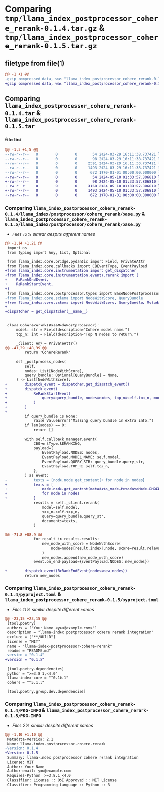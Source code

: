 # Comparing `tmp/llama_index_postprocessor_cohere_rerank-0.1.4.tar.gz` & `tmp/llama_index_postprocessor_cohere_rerank-0.1.5.tar.gz`

## filetype from file(1)

```diff
@@ -1 +1 @@
-gzip compressed data, was "llama_index_postprocessor_cohere_rerank-0.1.4.tar", max compression
+gzip compressed data, was "llama_index_postprocessor_cohere_rerank-0.1.5.tar", max compression
```

## Comparing `llama_index_postprocessor_cohere_rerank-0.1.4.tar` & `llama_index_postprocessor_cohere_rerank-0.1.5.tar`

### file list

```diff
@@ -1,5 +1,5 @@
--rw-r--r--   0        0        0       54 2024-03-29 16:11:38.737421 llama_index_postprocessor_cohere_rerank-0.1.4/README.md
--rw-r--r--   0        0        0       98 2024-03-29 16:11:38.737421 llama_index_postprocessor_cohere_rerank-0.1.4/llama_index/postprocessor/cohere_rerank/__init__.py
--rw-r--r--   0        0        0     2591 2024-03-29 16:11:38.737421 llama_index_postprocessor_cohere_rerank-0.1.4/llama_index/postprocessor/cohere_rerank/base.py
--rw-r--r--   0        0        0     1493 2024-03-29 16:11:38.737421 llama_index_postprocessor_cohere_rerank-0.1.4/pyproject.toml
--rw-r--r--   0        0        0      672 1970-01-01 00:00:00.000000 llama_index_postprocessor_cohere_rerank-0.1.4/PKG-INFO
+-rw-r--r--   0        0        0       54 2024-05-10 01:33:57.806810 llama_index_postprocessor_cohere_rerank-0.1.5/README.md
+-rw-r--r--   0        0        0       98 2024-05-10 01:33:57.806810 llama_index_postprocessor_cohere_rerank-0.1.5/llama_index/postprocessor/cohere_rerank/__init__.py
+-rw-r--r--   0        0        0     3168 2024-05-10 01:33:57.806810 llama_index_postprocessor_cohere_rerank-0.1.5/llama_index/postprocessor/cohere_rerank/base.py
+-rw-r--r--   0        0        0     1493 2024-05-10 01:33:57.806810 llama_index_postprocessor_cohere_rerank-0.1.5/pyproject.toml
+-rw-r--r--   0        0        0      672 1970-01-01 00:00:00.000000 llama_index_postprocessor_cohere_rerank-0.1.5/PKG-INFO
```

### Comparing `llama_index_postprocessor_cohere_rerank-0.1.4/llama_index/postprocessor/cohere_rerank/base.py` & `llama_index_postprocessor_cohere_rerank-0.1.5/llama_index/postprocessor/cohere_rerank/base.py`

 * *Files 10% similar despite different names*

```diff
@@ -1,14 +1,21 @@
 import os
 from typing import Any, List, Optional
 
 from llama_index.core.bridge.pydantic import Field, PrivateAttr
 from llama_index.core.callbacks import CBEventType, EventPayload
+from llama_index.core.instrumentation import get_dispatcher
+from llama_index.core.instrumentation.events.rerank import (
+    ReRankEndEvent,
+    ReRankStartEvent,
+)
 from llama_index.core.postprocessor.types import BaseNodePostprocessor
-from llama_index.core.schema import NodeWithScore, QueryBundle
+from llama_index.core.schema import NodeWithScore, QueryBundle, MetadataMode
+
+dispatcher = get_dispatcher(__name__)
 
 
 class CohereRerank(BaseNodePostprocessor):
     model: str = Field(description="Cohere model name.")
     top_n: int = Field(description="Top N nodes to return.")
 
     _client: Any = PrivateAttr()
@@ -41,29 +48,39 @@
         return "CohereRerank"
 
     def _postprocess_nodes(
         self,
         nodes: List[NodeWithScore],
         query_bundle: Optional[QueryBundle] = None,
     ) -> List[NodeWithScore]:
+        dispatch_event = dispatcher.get_dispatch_event()
+        dispatch_event(
+            ReRankStartEvent(
+                query=query_bundle, nodes=nodes, top_n=self.top_n, model_name=self.model
+            )
+        )
+
         if query_bundle is None:
             raise ValueError("Missing query bundle in extra info.")
         if len(nodes) == 0:
             return []
 
         with self.callback_manager.event(
             CBEventType.RERANKING,
             payload={
                 EventPayload.NODES: nodes,
                 EventPayload.MODEL_NAME: self.model,
                 EventPayload.QUERY_STR: query_bundle.query_str,
                 EventPayload.TOP_K: self.top_n,
             },
         ) as event:
-            texts = [node.node.get_content() for node in nodes]
+            texts = [
+                node.node.get_content(metadata_mode=MetadataMode.EMBED)
+                for node in nodes
+            ]
             results = self._client.rerank(
                 model=self.model,
                 top_n=self.top_n,
                 query=query_bundle.query_str,
                 documents=texts,
             )
 
@@ -71,8 +88,9 @@
             for result in results.results:
                 new_node_with_score = NodeWithScore(
                     node=nodes[result.index].node, score=result.relevance_score
                 )
                 new_nodes.append(new_node_with_score)
             event.on_end(payload={EventPayload.NODES: new_nodes})
 
+        dispatch_event(ReRankEndEvent(nodes=new_nodes))
         return new_nodes
```

### Comparing `llama_index_postprocessor_cohere_rerank-0.1.4/pyproject.toml` & `llama_index_postprocessor_cohere_rerank-0.1.5/pyproject.toml`

 * *Files 11% similar despite different names*

```diff
@@ -23,15 +23,15 @@
 [tool.poetry]
 authors = ["Your Name <you@example.com>"]
 description = "llama-index postprocessor cohere rerank integration"
 exclude = ["**/BUILD"]
 license = "MIT"
 name = "llama-index-postprocessor-cohere-rerank"
 readme = "README.md"
-version = "0.1.4"
+version = "0.1.5"
 
 [tool.poetry.dependencies]
 python = ">=3.8.1,<4.0"
 llama-index-core = "^0.10.1"
 cohere = "^5.1.1"
 
 [tool.poetry.group.dev.dependencies]
```

### Comparing `llama_index_postprocessor_cohere_rerank-0.1.4/PKG-INFO` & `llama_index_postprocessor_cohere_rerank-0.1.5/PKG-INFO`

 * *Files 2% similar despite different names*

```diff
@@ -1,10 +1,10 @@
 Metadata-Version: 2.1
 Name: llama-index-postprocessor-cohere-rerank
-Version: 0.1.4
+Version: 0.1.5
 Summary: llama-index postprocessor cohere rerank integration
 License: MIT
 Author: Your Name
 Author-email: you@example.com
 Requires-Python: >=3.8.1,<4.0
 Classifier: License :: OSI Approved :: MIT License
 Classifier: Programming Language :: Python :: 3
```

